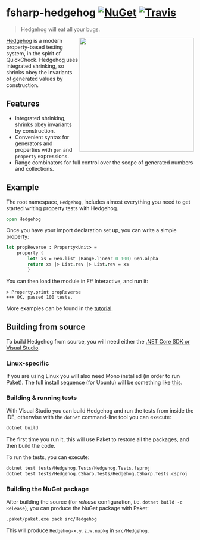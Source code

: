 fsharp-hedgehog [![NuGet][nuget-shield]][nuget] [![Travis][travis-shield]][travis]
========

> Hedgehog will eat all your bugs.

<img src="https://github.com/hedgehogqa/fsharp-hedgehog/raw/master/img/SQUARE_hedgehog_615x615.png" width="307" align="right"/>

[Hedgehog](http://hedgehog.qa/) is a modern property-based testing
system, in the spirit of QuickCheck. Hedgehog uses integrated shrinking,
so shrinks obey the invariants of generated values by construction.

## Features

- Integrated shrinking, shrinks obey invariants by construction.
- Convenient syntax for generators and properties with `gen` and `property` expressions.
- Range combinators for full control over the scope of generated numbers and collections.

## Example

The root namespace, `Hedgehog`, includes almost
everything you need to get started writing property tests with Hedgehog.

```fs
open Hedgehog
```

Once you have your import declaration set up, you can write a simple property:

```fs
let propReverse : Property<Unit> =
    property {
        let! xs = Gen.list (Range.linear 0 100) Gen.alpha
        return xs |> List.rev |> List.rev = xs
        }
```

You can then load the module in F# Interactive, and run it:

```
> Property.print propReverse
+++ OK, passed 100 tests.

```

More examples can be found in the [tutorial](doc/tutorial.md).

## Building from source

To build Hedgehog from source, you will need either the
[.NET Core SDK or Visual Studio][net-core-sdk].

### Linux-specific

If you are using Linux you will also need Mono installed
(in order to run Paket). The full install sequence (for Ubuntu)
will be something like [this][ubuntu-steps].

### Building & running tests

With Visual Studio you can build Hedgehog and run the tests
from inside the IDE, otherwise with the `dotnet` command-line
tool you can execute:

```sh
dotnet build
```

The first time you run it, this will use Paket to restore all
the packages, and then build the code.

To run the tests, you can execute:

```sh
dotnet test tests/Hedgehog.Tests/Hedgehog.Tests.fsproj
dotnet test tests/Hedgehog.CSharp.Tests/Hedgehog.CSharp.Tests.csproj
```

### Building the NuGet package

After building the source (for *release* configuration, i.e.
`dotnet build -c Release`), you can produce the NuGet package with
Paket:

```sh
.paket/paket.exe pack src/Hedgehog
```

This will produce `Hedgehog-x.y.z.w.nupkg` in `src/Hedgehog`.

 [nuget]: https://www.nuget.org/packages/Hedgehog/
 [nuget-shield]: https://img.shields.io/nuget/dt/Hedgehog.svg?style=flat

 [travis]: https://travis-ci.org/hedgehogqa/fsharp-hedgehog
 [travis-shield]: https://travis-ci.org/hedgehogqa/fsharp-hedgehog.svg?branch=master

 [net-core-sdk]: https://www.microsoft.com/net/download/
 [ubuntu-steps]: https://github.com/hedgehogqa/fsharp-hedgehog/pull/153#issuecomment-364325504
